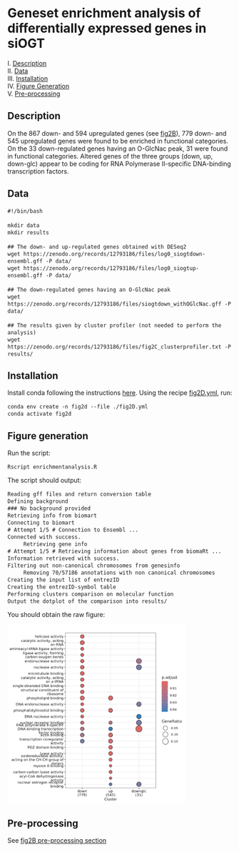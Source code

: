 # Geneset enrichment analysis of differentially expressed genes in siOGT

I. [Description](#description)  
II. [Data](#data)  
III. [Installation](#installation)  
IV. [Figure Generation](#figure-generation)  
V. [Pre-processing](#pre-processing)  


## Description

On the 867 down- and 594 upregulated genes (see [fig2B](../B/README.md)), 779 down- and 545 upregulated genes were found to be enriched in functional categories. On the 33 down-regulated genes having an O-GlcNac peak, 31 were found in functional categories. Altered genes of the three groups (down, up, down-glc) appear to be coding for RNA Polymerase II-specific DNA-binding transcription factors.


## Data


```
#!/bin/bash

mkdir data
mkdir results

## The down- and up-regulated genes obtained with DESeq2
wget https://zenodo.org/records/12793186/files/log0_siogtdown-ensembl.gff -P data/
wget https://zenodo.org/records/12793186/files/log0_siogtup-ensembl.gff -P data/

## The down-regulated genes having an O-GlcNac peak
wget https://zenodo.org/records/12793186/files/siogtdown_withOGlcNac.gff -P data/

## The results given by cluster profiler (not needed to perform the analysis)
wget https://zenodo.org/records/12793186/files/fig2C_clusterprofiler.txt -P results/
```

## Installation


Install conda following the instructions [here](https://conda.io/projects/conda/en/latest/user-guide/install/index.html). Using the recipe [fig2D.yml](fig2D.yml), run:

```
conda env create -n fig2d --file ./fig2D.yml
conda activate fig2d
```


## Figure generation

Run the script:

```
Rscript enrichmentanalysis.R
```

The script should output:

```
Reading gff files and return conversion table
Defining background
### No background provided
Retrieving info from biomart
Connecting to biomart
# Attempt 1/5 # Connection to Ensembl ... 
Connected with success.
	 Retrieving gene info
# Attempt 1/5 # Retrieving information about genes from biomaRt ...
Information retrieved with success.
Filtering out non-canonical chromosomes from genesinfo
	 Removing 70/57186 annotations with non canonical chromosomes
Creating the input list of entrezID
Creating the entrezID-symbol table
Performing clusters comparison on molecular function
Output the dotplot of the comparison into results/
```

You should obtain the raw figure:

<img src="dotplot_top10.png" alt="Enrichment analysis" width="400"/>


## Pre-processing

See [fig2B pre-processing section](../B#pre-processing)

